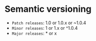 # Semantic versioning

- `Patch releases`: 1.0 or 1.0.x or ~1.0.4
- `Minor releases`: 1 or 1.x or ^1.0.4
- `Major releases`: \* or x

